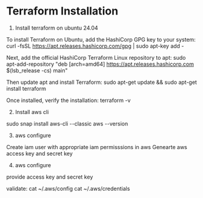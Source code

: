 # Terraform Installation

1. Install terraform on ubuntu 24.04
   
To install Terraform on Ubuntu, add the HashiCorp GPG key to your system:
curl -fsSL https://apt.releases.hashicorp.com/gpg | sudo apt-key add -

Next, add the official HashiCorp Terraform Linux repository to apt:
sudo apt-add-repository "deb [arch=amd64] https://apt.releases.hashicorp.com $(lsb_release -cs) main"

Then update apt and install Terraform:
sudo apt-get update && sudo apt-get install terraform

Once installed, verify the installation:
terraform -v

2. Install aws cli

sudo snap install aws-cli --classic
aws --version

3. aws configure

Create iam user with appropriate iam permisssions in aws
Genearte aws access key and secret key 

4. aws configure

provide access key and secret key

validate:
cat ~/.aws/config
cat ~/.aws/credentials


